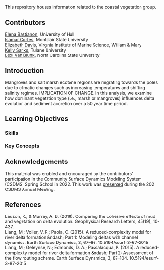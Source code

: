This repository houses information related to the coastal vegetation group. 

## Contributors
[Elena Bastianon](https://www.hull.ac.uk/staff-directory/elena-bastianon), University of Hull <br />
[Isamar Cortes](https://msu-coastaldynamics.squarespace.com/our-team), Montclair State University <br />
[Elizabeth Davis](https://liz-davis.net), Virginia Institute of Marine Science, William & Mary <br />
[Kelly Sanks](https://sse.tulane.edu/content/kelly-sanks), Tulane University <br />
[Lexi Van Blunk](https://chaz.wordpress.ncsu.edu/people/), North Carolina State University

## Introduction
Mangroves and salt marsh ecotone regions are migrating towards the poles due to climatic changes such as increasing temperatures and shifting salinity regimes. IMPLICATION OF CHANGE. In this analysis, we examine how dominant vegetation type (i.e., marsh or mangroves) influences delta evolution and sediment accretion over a 50 year time period.

## Learning Objectives
### Skills
### Key Concepts

## Acknowledgements
This material was enabled and encouraged by the contributors' participation in the Community Surface Dynamics Modeling System (CSDMS) Spring School in 2022. This work was [presented](https://docs.google.com/presentation/d/1cbtoDjHqp55DL6QAqcN4Qq-_cWcGRhF7ubgK3-Nt650/edit?usp=sharing) during the 202 CSDMS Annual Meeting.

## References
Lauzon, R., & Murray, A. B. (2018). Comparing the cohesive effects of mud and vegetation on delta evolution. Geophysical Research Letters, 45(19), 10-437. <br />
Liang, M.; Voller, V. R.; Paola, C. (2015). A reduced-complexity model for river delta formation &amp;ndash; Part 1: Modeling deltas with channel dynamics. Earth Surface Dynamics, 3, 67–86. 10.5194/esurf-3-67-2015 <br />
Liang, M.; Geleynse, N.; Edmonds, D. A.; Passalacqua, P. (2015). A reduced-complexity model for river delta formation &amp;ndash; Part 2: Assessment of the flow routing scheme. Earth Surface Dynamics, 3, 87–104. 10.5194/esurf-3-87-2015
